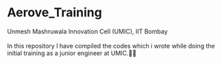 # Aerove_Training
Unmesh Mashruwala Innovation Cell (UMIC), IIT Bombay<br><br>
In this repository I have compiled the codes which i wrote while doing the initial training as a junior engineer at UMIC.✌🏻
